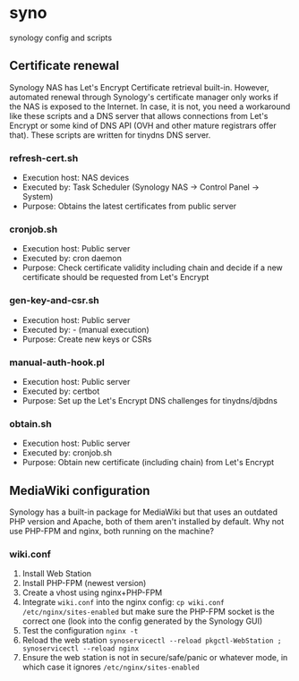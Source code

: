 # syno
synology config and scripts

## Certificate renewal

Synology NAS has Let's Encrypt Certificate retrieval built-in. However, automated renewal through Synology's certificate manager only works if the NAS is exposed to the Internet. In case, it is not, you need a workaround like these scripts and a DNS server that allows connections from Let's Encrypt or some kind of DNS API (OVH and other mature registrars offer that). These scripts are written for tinydns DNS server.

### refresh-cert.sh

* Execution host: NAS devices
* Executed by: Task Scheduler (Synology NAS -> Control Panel -> System)
* Purpose: Obtains the latest certificates from public server

### cronjob.sh

* Execution host: Public server
* Executed by: cron daemon
* Purpose: Check certificate validity including chain and decide if a new certificate should be requested from Let's Encrypt

### gen-key-and-csr.sh

* Execution host: Public server
* Executed by: - (manual execution)
* Purpose: Create new keys or CSRs

### manual-auth-hook.pl

* Execution host: Public server
* Executed by: certbot
* Purpose: Set up the Let's Encrypt DNS challenges for tinydns/djbdns

### obtain.sh

* Execution host: Public server
* Executed by: cronjob.sh
* Purpose: Obtain new certificate (including chain) from Let's Encrypt

## MediaWiki configuration

Synology has a built-in package for MediaWiki but that uses an outdated PHP version and Apache, both of them aren't installed by default. Why not use PHP-FPM and nginx, both running on the machine?

### wiki.conf

1. Install Web Station
2. Install PHP-FPM (newest version)
3. Create a vhost using nginx+PHP-FPM
4. Integrate `wiki.conf` into the nginx config: `cp wiki.conf /etc/nginx/sites-enabled` but make sure the PHP-FPM socket is the correct one (look into the config generated by the Synology GUI)
5. Test the configuration `nginx -t`
6. Reload the web station `synoservicectl --reload pkgctl-WebStation ; synoservicectl --reload nginx`
7. Ensure the web station is not in secure/safe/panic or whatever mode, in which case it ignores `/etc/nginx/sites-enabled`
